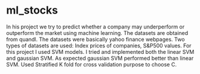 # ml_stocks
In his project we try to predict whether a company may underperform or outperform the market using machine learning.
The datasets are obtained from quandl. The datasets were basically yahoo finance webpages.
Two types of datasets are used: Index prices of companies, S&P500 values.
For this project I used SVM models. I tried and implemented both the linear SVM and gaussian SVM.
As expected gaussian SVM performed better than linear SVM. 
Used Stratified K fold for cross validation purpose to choose C.
